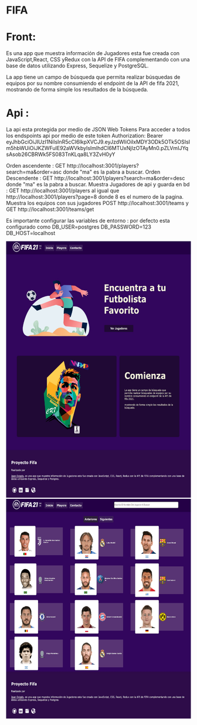 # FIFA
 # Front: 
Es una app que muestra información de Jugadores esta fue creada con JavaScript,React, CSS yRedux con la API de FIFA complementando con una base de datos utilizando Express, Sequelize y PostgreSQL.

La app tiene un campo de búsqueda que permita realizar búsquedas de equipos por su nombre consumiendo el endpoint de la API de fifa 2021, mostrando de forma simple los resultados de la búsqueda.

 
 # Api : 
 La api esta protegida por medio de JSON Web Tokens
 Para  acceder a todos los endspoints api por medio de este token 
  Authorization: Bearer eyJhbGciOiJIUzI1NiIsInR5cCI6IkpXVCJ9.eyJzdWIiOiIxMDY3ODk5OTk5OSIsIm5hbWUiOiJKZWFuIE92aWVkbyIsImlhdCI6MTUxNjIzOTAyMn0.pZLVmIJYqsAsob26CBRWk5FS083TnKLqa8LY3ZvH0yY

 Orden ascendente : GET http://localhost:3001/players?search=ma&order=asc  donde "ma" es la pabra a buscar. 
 Orden Descendente  :  GET http://localhost:3001/players?search=ma&order=desc  donde "ma" es la pabra a buscar. 
 Muestra Jugadores de api y guarda en bd :  GET http://localhost:3001/players al igual que http://localhost:3001/players?page=8 donde 8 es el numero de la pagina.
 Muestra los equipos con sus jugadores  POST http://localhost:3001/teams  y GET http://localhost:3001/teams/get
 
 Es importante configurar las variables de entorno : por defecto esta configurado como 
 DB_USER=postgres
 DB_PASSWORD=123
 DB_HOST=localhost



  <img height="700" src="https://github.com/JeanOviedo/Fifa/blob/main/Client/src/Icos/dise-min.png?raw=true" />
 <img height="600" src="https://github.com/JeanOviedo/Fifa/blob/main/Client/src/Icos/dise2-min.png?raw=true" />



